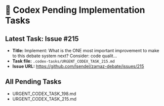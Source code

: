 # 🚨 Codex Pending Implementation Tasks

## Latest Task: Issue #215
- **Title:** Implement: What is the ONE most important improvement to make to this debate system next? Consider: code qualit...
- **Task file:** `.codex-tasks/URGENT_CODEX_TASK_215.md`
- **Issue URL:** https://github.com/lsendel/zamaz-debate/issues/215

## All Pending Tasks
- URGENT_CODEX_TASK_198.md
- URGENT_CODEX_TASK_215.md
